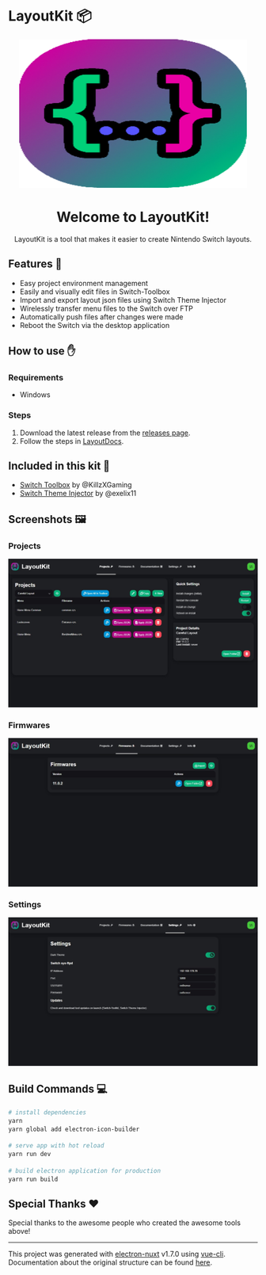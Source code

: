# **LayoutKit** 📦

<p align="center">
  <img width="460" height="300" src="src/renderer/assets/icons/icon-256.png">
</p>
<h1 align="center">Welcome to LayoutKit!</h1>
<p align="center">
LayoutKit is a tool that makes it easier to create Nintendo Switch layouts.
</p>

## **Features** 📝

- Easy project environment management
- Easily and visually edit files in Switch-Toolbox
- Import and export layout json files using Switch Theme Injector
- Wirelessly transfer menu files to the Switch over FTP
- Automatically push files after changes were made
- Reboot the Switch via the desktop application

## **How to use** ✋

### **Requirements**

- Windows

### **Steps**

1. Download the latest release from the [releases page](https://github.com/ThemezerNX/LayoutKit/releases).
2. Follow the steps in [LayoutDocs](https://themezernx.github.io/LayoutDocs/guide/).

## **Included in this kit** 📜

- [Switch Toolbox](https://github.com/KillzXGaming/Switch-Toolbox) by @KillzXGaming
- [Switch Theme Injector](https://github.com/exelix11/SwitchThemeInjector) by @exelix11

## **Screenshots** 🖼️

### **Projects**

![Projects](screenshots/projects.jpg)

### **Firmwares**

![Firmwares](screenshots/firmwares.jpg)

### **Settings**

![Settings](screenshots/settings.jpg)

## **Build Commands** 💻

``` bash
# install dependencies
yarn
yarn global add electron-icon-builder

# serve app with hot reload
yarn run dev

# build electron application for production
yarn run build
```

## **Special Thanks** ❤️

Special thanks to the awesome people who created the awesome tools above!

---

This project was generated with [electron-nuxt](https://github.com/michalzaq12/electron-nuxt) v1.7.0
using [vue-cli](https://github.com/vuejs/vue-cli). Documentation about the original structure can be
found [here](https://github.com/michalzaq12/electron-nuxt/blob/master/README.md).
